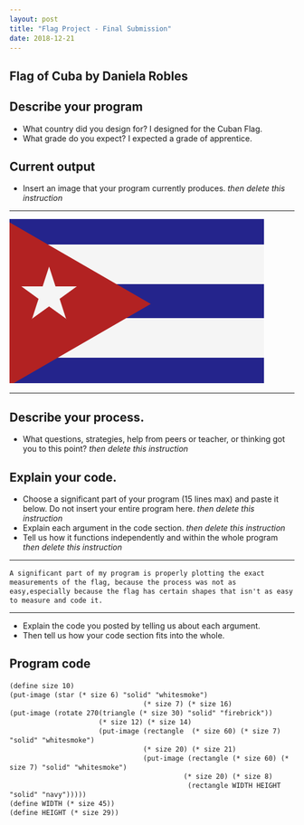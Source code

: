 ```yaml
---
layout: post
title: "Flag Project - Final Submission"
date: 2018-12-21
---
```


## Flag of Cuba by Daniela Robles

## Describe your program

-   What country did you design for? I designed for the Cuban Flag.
-   What grade do you expect? I expected a grade of apprentice.

<!--- Delete this comment and add your writing -->

## Current output

-   Insert an image that your program currently produces. _then delete this instruction_

* * *
![Flag](/images/flag.png)
* * *

## Describe your process.

-   What questions, strategies, help from peers or teacher, or thinking got you to this point? _then delete this instruction_

<!--- Delete this comment and add your writing -->


## Explain your code.

-   Choose a significant part of your program (15 lines max) and paste it below. Do not insert your entire program here. _then delete this instruction_
-   Explain each argument in the code section. _then delete this instruction_
-   Tell us how it functions independently and within the whole program _then delete this instruction_

* * *

```
A significant part of my program is properly plotting the exact measurements of the flag, because the process was not as easy,especially because the flag has certain shapes that isn't as easy to measure and code it. 
```

* * *

-   Explain the code you posted by telling us about each argument.
-   Then tell us how your code section fits into the whole.
 
<!--- Delete this comment and add your writing -->


## Program code

```
(define size 10)
(put-image (star (* size 6) "solid" "whitesmoke")
                                 (* size 7) (* size 16)
(put-image (rotate 270(triangle (* size 30) "solid" "firebrick"))
                      (* size 12) (* size 14)
                      (put-image (rectangle  (* size 60) (* size 7) "solid" "whitesmoke")
                                 (* size 20) (* size 21)
                                 (put-image (rectangle (* size 60) (* size 7) "solid" "whitesmoke")
                                           (* size 20) (* size 8) 
                                            (rectangle WIDTH HEIGHT "solid" "navy")))))
(define WIDTH (* size 45))
(define HEIGHT (* size 29))

```
